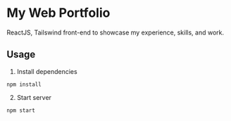 # My Web Portfolio

ReactJS, Tailswind front-end to showcase my experience, skills, and work.

## Usage

1. Install dependencies

```
npm install
```

2. Start server

```
npm start
```
